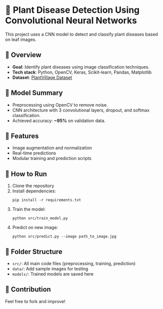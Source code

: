 # 🌿 Plant Disease Detection Using Convolutional Neural Networks

This project uses a CNN model to detect and classify plant diseases based on leaf images.

## 📌 Overview
- **Goal**: Identify plant diseases using image classification techniques.
- **Tech stack**: Python, OpenCV, Keras, Scikit-learn, Pandas, Matplotlib
- **Dataset**: [PlantVillage Dataset](https://www.kaggle.com/datasets/emmarex/plantdisease)

## 🧪 Model Summary
- Preprocessing using OpenCV to remove noise.
- CNN architecture with 3 convolutional layers, dropout, and softmax classification.
- Achieved accuracy: **~95%** on validation data.

## 🧠 Features
- Image augmentation and normalization
- Real-time predictions
- Modular training and prediction scripts

## 🔧 How to Run
1. Clone the repository
2. Install dependencies:
   ```
   pip install -r requirements.txt
   ```
3. Train the model:
   ```
   python src/train_model.py
   ```
4. Predict on new image:
   ```
   python src/predict.py --image path_to_image.jpg
   ```

## 📂 Folder Structure
- `src/`: All main code files (preprocessing, training, prediction)
- `data/`: Add sample images for testing
- `models/`: Trained models are saved here

## 🤝 Contribution
Feel free to fork and improve!

